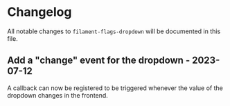 # Changelog

All notable changes to `filament-flags-dropdown` will be documented in this file.

## Add a "change" event for the dropdown - 2023-07-12

A callback can now be registered to be triggered whenever the value of the dropdown changes in the frontend.
